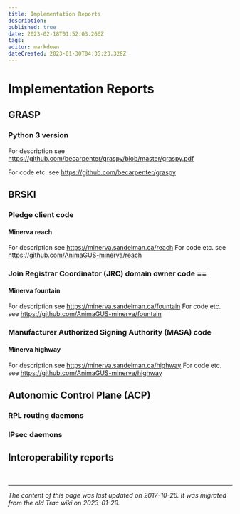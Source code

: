 ```yaml
---
title: Implementation Reports
description: 
published: true
date: 2023-02-18T01:52:03.266Z
tags: 
editor: markdown
dateCreated: 2023-01-30T04:35:23.328Z
---
```



# Implementation Reports 
## GRASP
### Python 3 version
For description see https://github.com/becarpenter/graspy/blob/master/graspy.pdf

For code etc. see https://github.com/becarpenter/graspy

## BRSKI
### Pledge client code
#### Minerva reach
For description see https://minerva.sandelman.ca/reach For code etc. see https://github.com/AnimaGUS-minerva/reach

### Join Registrar Coordinator (JRC) domain owner code ==
#### Minerva fountain
For description see https://minerva.sandelman.ca/fountain For code etc. see https://github.com/AnimaGUS-minerva/fountain

### Manufacturer Authorized Signing Authority (MASA) code
#### Minerva highway
For description see https://minerva.sandelman.ca/highway For code etc. see https://github.com/AnimaGUS-minerva/highway

## Autonomic Control Plane (ACP)
### RPL routing daemons
### IPsec daemons
## Interoperability reports
&nbsp;
&nbsp;
&nbsp;

---

*The content of this page was last updated on 2017-10-26. It was migrated from the old Trac wiki on 2023-01-29.*